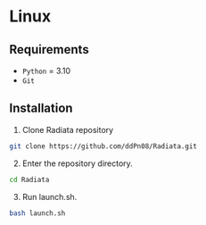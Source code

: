 # Linux

## Requirements

- `Python` = 3.10
- `Git`

## Installation

1. Clone Radiata repository

```sh
git clone https://github.com/ddPn08/Radiata.git
```

2. Enter the repository directory.

```sh
cd Radiata
```

3. Run launch.sh.

```sh
bash launch.sh
```
